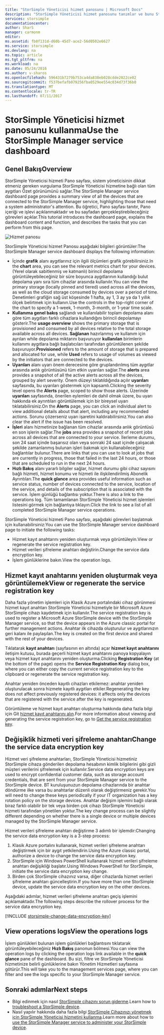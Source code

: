 ```yaml
---
title: "StorSimple Yöneticisi hizmet panosunu | Microsoft Docs"
description: "StorSimple Yöneticisi hizmet panosunu tanımlar ve bunu StorSimple çözümünüzün sağlığını izlemek için nasıl kullanılacağını açıklar."
services: storsimple
documentationcenter: 
author: SharS
manager: carmonm
editor: 
ms.assetid: fb0f131d-d60b-45d7-ace2-56d0502e6627
ms.service: storsimple
ms.devlang: na
ms.topic: article
ms.tgt_pltfrm: na
ms.workload: na
ms.date: 05/24/2016
ms.author: v-sharos
ms.openlocfilehash: 596431b7279b753ca4da838eb028cdde2022ce02
ms.sourcegitcommit: f537befafb079256fba0529ee554c034d73f36b0
ms.translationtype: MT
ms.contentlocale: tr-TR
ms.lasthandoff: 07/11/2017
---
```

# <a name="use-the-storsimple-manager-service-dashboard"></a><span data-ttu-id="b2288-103">StorSimple Yöneticisi hizmet panosunu kullanma</span><span class="sxs-lookup"><span data-stu-id="b2288-103">Use the StorSimple Manager service dashboard</span></span>
## <a name="overview"></a><span data-ttu-id="b2288-104">Genel Bakış</span><span class="sxs-lookup"><span data-stu-id="b2288-104">Overview</span></span>
<span data-ttu-id="b2288-105">StorSimple Yöneticisi hizmeti Pano sayfası, sistem yöneticisinin dikkat etmeniz gereken vurgulama StorSimple Yöneticisi hizmetine bağlı olan tüm aygıtları Özet görünümünü sağlar.</span><span class="sxs-lookup"><span data-stu-id="b2288-105">The StorSimple Manager service dashboard page provides a summary view of all the devices that are connected to the StorSimple Manager service, highlighting those that need a system administrator's attention.</span></span> <span data-ttu-id="b2288-106">Bu öğretici, Pano sayfası tanıtır, Pano içeriği ve işlevi açıklanmaktadır ve bu sayfadan gerçekleştirebileceğiniz görevleri açıklar.</span><span class="sxs-lookup"><span data-stu-id="b2288-106">This tutorial introduces the dashboard page, explains the dashboard content and function, and describes the tasks that you can perform from this page.</span></span>

![Hizmet panosu](./media/storsimple-service-dashboard/HCS_ServiceDashboard.png)

<span data-ttu-id="b2288-108">StorSimple Yöneticisi hizmet Panosu aşağıdaki bilgileri görüntüler:</span><span class="sxs-lookup"><span data-stu-id="b2288-108">The StorSimple Manager service dashboard displays the following information:</span></span>

* <span data-ttu-id="b2288-109">İçinde **grafik** alanı aygıtlarınız için ilgili ölçümleri grafik görebilirsiniz.</span><span class="sxs-lookup"><span data-stu-id="b2288-109">In the **chart** area, you can see the relevant metrics chart for your devices.</span></span> <span data-ttu-id="b2288-110">(Yerel olarak sabitlenmiş ve katmanlı) birincil depolama görüntüleyebileceğiniz bir süre boyunca aygıtlarının kullandığı bulut depolama yanı sıra tüm cihazlar arasında kullanılır.</span><span class="sxs-lookup"><span data-stu-id="b2288-110">You can view the primary storage (locally pinned and tiered) used across all the devices, as well as the cloud storage consumed by devices over a period of time.</span></span> <span data-ttu-id="b2288-111">Denetimleri grafiğin sağ üst köşesinde 1 hafta, ay 1, 3 ay ya da 1 yıllık ölçek belirtmek için kullanın.</span><span class="sxs-lookup"><span data-stu-id="b2288-111">Use the controls in the top-right corner of the chart to specify a 1-week, 1-month, 3-month, or 1-year time scale.</span></span>
* <span data-ttu-id="b2288-112">**Kullanıma genel bakış** sağlandı ve kullanılabilir toplam depolama alanı göre tüm aygıtları farklı cihazlara kullandığını birincil depolamayı gösterir.</span><span class="sxs-lookup"><span data-stu-id="b2288-112">The **usage overview** shows the primary storage that is provisioned and consumed by all devices relative to the total storage available across all devices.</span></span> <span data-ttu-id="b2288-113">**Sağlanan** hazırlanmış ve kullanım için ayrılan while depolama miktarını başvuruyor **kullanılan** birimlerin kullanımı aygıtlara bağlı başlatıcıları tarafından görüntülenen şekilde başvuruyor.</span><span class="sxs-lookup"><span data-stu-id="b2288-113">**Provisioned** refers to the amount of storage that is prepared and allocated for use, while **Used** refers to usage of volumes as viewed by the initiators that are connected to the devices.</span></span>
* <span data-ttu-id="b2288-114">**Uyarıları** alanı uyarı önem derecesine göre gruplandırılmış tüm aygıtlar arasında anlık görüntüsünü tüm etkin uyarıları sağlar.</span><span class="sxs-lookup"><span data-stu-id="b2288-114">The **alerts** area provides a snapshot of all the active alerts across all the devices, grouped by alert severity.</span></span> <span data-ttu-id="b2288-115">Önem düzeyi tıklatıldığında açılır **uyarıları** sayfasında, bu uyarıları göstermek için kapsamlı.</span><span class="sxs-lookup"><span data-stu-id="b2288-115">Clicking the severity level opens the **Alerts** page, scoped to show those alerts.</span></span> <span data-ttu-id="b2288-116">Üzerinde **uyarıları** sayfasında, önerilen eylemleri de dahil olmak üzere, bu uyarı hakkında ek ayrıntıları görüntülemek için bir bireysel uyarı tıklatabilirsiniz.</span><span class="sxs-lookup"><span data-stu-id="b2288-116">On the **Alerts** page, you can click an individual alert to view additional details about that alert, including any recommended actions.</span></span> <span data-ttu-id="b2288-117">Sorunu çözerseniz uyarı işaretini kaldırabilirsiniz.</span><span class="sxs-lookup"><span data-stu-id="b2288-117">You can also clear the alert if the issue has been resolved.</span></span>
* <span data-ttu-id="b2288-118">**İşleri** alanı hizmetinize bağlanan tüm cihazlar arasında anlık görüntüsü en son işlerin sağlar.</span><span class="sxs-lookup"><span data-stu-id="b2288-118">The **jobs** area provides a snapshot of recent jobs across all devices that are connected to your service.</span></span> <span data-ttu-id="b2288-119">İlerleme durumu, son 24 saat içinde başarısız olan veya sonraki 24 saat içinde çalışacak şekilde zamanlanmış bulunan işleri bakmak için kullanabileceğiniz bağlantılar bulunur.</span><span class="sxs-lookup"><span data-stu-id="b2288-119">There are links that you can use to look at jobs that are currently in progress, those that failed in the last 24 hours, or those that are scheduled to run in the next 24 hours.</span></span>
* <span data-ttu-id="b2288-120">**Hızlı Bakış** alanı yararlı bilgiler sağlar, hizmet durumu gibi cihaz sayısını bağlı hizmeti, hizmet konumu ve hizmeti ile ilişkilendirilmiş Abonelik Ayrıntıları.</span><span class="sxs-lookup"><span data-stu-id="b2288-120">The **quick glance** area provides useful information such as service status, number of devices connected to the service, location of the service, and details of the subscription that is associated with the service.</span></span> <span data-ttu-id="b2288-121">İşlem günlüğü bağlantısı yoktur.</span><span class="sxs-lookup"><span data-stu-id="b2288-121">There is also a link to the operations log.</span></span> <span data-ttu-id="b2288-122">Tüm tamamlanan StorSimple Yöneticisi hizmet işlemleri listesini görmek için bağlantıya tıklayın.</span><span class="sxs-lookup"><span data-stu-id="b2288-122">Click the link to see a list of all completed StorSimple Manager service operations.</span></span>

<span data-ttu-id="b2288-123">StorSimple Yöneticisi hizmeti Pano sayfası, aşağıdaki görevleri başlatmak için kullanabilirsiniz:</span><span class="sxs-lookup"><span data-stu-id="b2288-123">You can use the StorSimple Manager service dashboard page to initiate the following tasks:</span></span>

* <span data-ttu-id="b2288-124">Hizmet kayıt anahtarını yeniden oluşturmak veya görüntüleyin.</span><span class="sxs-lookup"><span data-stu-id="b2288-124">View or regenerate the service registration key.</span></span>
* <span data-ttu-id="b2288-125">Hizmet verileri şifreleme anahtarı değiştirin.</span><span class="sxs-lookup"><span data-stu-id="b2288-125">Change the service data encryption key.</span></span>
* <span data-ttu-id="b2288-126">İşlem günlüklerine bakın.</span><span class="sxs-lookup"><span data-stu-id="b2288-126">View the operation logs.</span></span>

## <a name="view-or-regenerate-the-service-registration-key"></a><span data-ttu-id="b2288-127">Hizmet kayıt anahtarını yeniden oluşturmak veya görüntülemek</span><span class="sxs-lookup"><span data-stu-id="b2288-127">View or regenerate the service registration key</span></span>
<span data-ttu-id="b2288-128">Daha fazla yönetim işlemleri için Klasik Azure portalındaki cihaz görünmesi hizmet kayıt anahtarı StorSimple Yöneticisi hizmetiyle bir Microsoft Azure StorSimple cihazı kaydetmek için kullanılır.</span><span class="sxs-lookup"><span data-stu-id="b2288-128">The service registration key is used to register a Microsoft Azure StorSimple device with the StorSimple Manager service, so that the device appears in the Azure classic portal for further management actions.</span></span> <span data-ttu-id="b2288-129">Anahtar ilk cihazda oluşturulur ve aygıtlarınızın geri kalanı ile paylaşılan.</span><span class="sxs-lookup"><span data-stu-id="b2288-129">The key is created on the first device and shared with the rest of your devices.</span></span>

<span data-ttu-id="b2288-130">Tıklatarak **kayıt anahtarı** (sayfasının en altında) açar **hizmet kayıt anahtarını** iletişim kutusu, burada geçerli hizmet kayıt anahtarını panoya kopyalayın veya hizmet kayıt anahtarını yeniden oluşturma.</span><span class="sxs-lookup"><span data-stu-id="b2288-130">Clicking **Registration Key** (at the bottom of the page) opens the **Service Registration Key** dialog box, where you can either copy the current service registration key to the clipboard or regenerate the service registration key.</span></span>

<span data-ttu-id="b2288-131">Anahtar yeniden önceden kayıtlı cihazları etkilemez: anahtar yeniden oluşturulacak sonra hizmete kayıtlı aygıtları etkiler.</span><span class="sxs-lookup"><span data-stu-id="b2288-131">Regenerating the key does not affect previously registered devices: it affects only the devices that are registered with the service after the key is regenerated.</span></span>

<span data-ttu-id="b2288-132">Görüntüleme ve hizmet kayıt anahtarı oluşturma hakkında daha fazla bilgi için Git [hizmet kayıt anahtarını alın](storsimple-manage-service.md#get-the-service-registration-key).</span><span class="sxs-lookup"><span data-stu-id="b2288-132">For more information about viewing and generating the service registration key, go to [Get the service registration key](storsimple-manage-service.md#get-the-service-registration-key).</span></span>

## <a name="change-the-service-data-encryption-key"></a><span data-ttu-id="b2288-133">Değişiklik hizmeti veri şifreleme anahtarı</span><span class="sxs-lookup"><span data-stu-id="b2288-133">Change the service data encryption key</span></span>
<span data-ttu-id="b2288-134">Hizmet veri şifreleme anahtarları, StorSimple Yöneticisi hizmetiniz StorSimple cihaza gönderilen depolama hesabının kimlik bilgilerini gibi gizli müşteri verilerini şifrelemek için kullanılır.</span><span class="sxs-lookup"><span data-stu-id="b2288-134">Service data encryption keys are used to encrypt confidential customer data, such as storage account credentials, that are sent from your StorSimple Manager service to the StorSimple device.</span></span> <span data-ttu-id="b2288-135">BT kuruluşunuzun depolama cihazlarında bir anahtar döndürme ilke varsa bu anahtarlar düzenli olarak değiştirmeniz gerekir.</span><span class="sxs-lookup"><span data-stu-id="b2288-135">You will need to change these keys periodically if your IT organization has a key rotation policy on the storage devices.</span></span> <span data-ttu-id="b2288-136">Anahtar değişim işlemini bağlı olarak biraz farklı olabilir bir tek veya birden çok cihazı StorSimple Yöneticisi hizmeti tarafından yönetilen yoktur.</span><span class="sxs-lookup"><span data-stu-id="b2288-136">The key change process can be slightly different depending on whether there is a single device or multiple devices managed by the StorSimple Manager service.</span></span>

<span data-ttu-id="b2288-137">Hizmet verileri şifreleme anahtarı değiştirme 3 adımlı bir işlemdir:</span><span class="sxs-lookup"><span data-stu-id="b2288-137">Changing the service data encryption key is a 3-step process:</span></span>

1. <span data-ttu-id="b2288-138">Klasik Azure portalını kullanarak, hizmet verileri şifreleme anahtarı değiştirmek için bir aygıt yetkilendirin.</span><span class="sxs-lookup"><span data-stu-id="b2288-138">Using the Azure classic portal, authorize a device to change the service data encryption key.</span></span>
2. <span data-ttu-id="b2288-139">StorSimple için Windows PowerShell kullanarak hizmet verileri şifreleme anahtarı değişikliği başlatır.</span><span class="sxs-lookup"><span data-stu-id="b2288-139">Using Windows PowerShell for StorSimple, initiate the service data encryption key change.</span></span>
3. <span data-ttu-id="b2288-140">Birden çok StorSimple cihazınız varsa, diğer cihazlarda hizmet verileri şifreleme anahtarı güncelleştirin.</span><span class="sxs-lookup"><span data-stu-id="b2288-140">If you have more than one StorSimple device, update the service data encryption key on the other devices.</span></span>

<span data-ttu-id="b2288-141">Aşağıdaki adımlar, hizmet verileri şifreleme anahtarı geçiş işlemini açıklamaktadır.</span><span class="sxs-lookup"><span data-stu-id="b2288-141">The following steps describe the rollover process for the service data encryption key.</span></span>

[!INCLUDE [storsimple-change-data-encryption-key](../../includes/storsimple-change-data-encryption-key.md)]

## <a name="view-the-operations-logs"></a><span data-ttu-id="b2288-142">View operations logs</span><span class="sxs-lookup"><span data-stu-id="b2288-142">View the operations logs</span></span>
<span data-ttu-id="b2288-143">İşlem günlükleri bulunan işlem günlükleri bağlantısını tıklatarak görüntüleyebileceğiniz **Hızlı Bakış** panonun bölmesi.</span><span class="sxs-lookup"><span data-stu-id="b2288-143">You can view the operation logs by clicking the operation logs link available in the **quick glance** pane of the dashboard.</span></span> <span data-ttu-id="b2288-144">Bu sizi, filtre ve StorSimple Yöneticisi hizmetinize belirli günlüklerine bakın Yönetim Hizmetleri sayfasına götürür.</span><span class="sxs-lookup"><span data-stu-id="b2288-144">This will take you to the management services page, where you can filter and see the logs specific to your StorSimple Manager service.</span></span>

## <a name="next-steps"></a><span data-ttu-id="b2288-145">Sonraki adımlar</span><span class="sxs-lookup"><span data-stu-id="b2288-145">Next steps</span></span>
* <span data-ttu-id="b2288-146">Bilgi edinmek için nasıl [StorSimple cihazını sorun giderme](storsimple-troubleshoot-operational-device.md).</span><span class="sxs-lookup"><span data-stu-id="b2288-146">Learn how to [troubleshoot a StorSimple device](storsimple-troubleshoot-operational-device.md).</span></span>
* <span data-ttu-id="b2288-147">Nasıl yapılır hakkında daha fazla bilgi [StorSimple Cihazınızı yönetmek için StorSimple Yöneticisi hizmetini kullanma](storsimple-manager-service-administration.md).</span><span class="sxs-lookup"><span data-stu-id="b2288-147">Learn more about how to [use the StorSimple Manager service to administer your StorSimple device](storsimple-manager-service-administration.md).</span></span>

